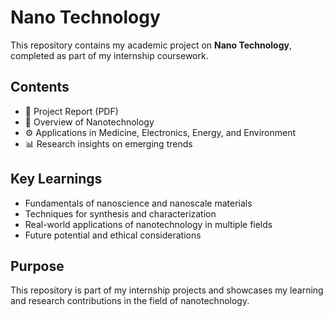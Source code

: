# Nano Technology

This repository contains my academic project on **Nano Technology**, completed as part of my internship coursework.  

## Contents
- 📘 Project Report (PDF)  
- 🔬 Overview of Nanotechnology  
- ⚙️ Applications in Medicine, Electronics, Energy, and Environment  
- 📊 Research insights on emerging trends  

## Key Learnings
- Fundamentals of nanoscience and nanoscale materials  
- Techniques for synthesis and characterization  
- Real-world applications of nanotechnology in multiple fields  
- Future potential and ethical considerations  

## Purpose
This repository is part of my internship projects and showcases my learning and research contributions in the field of nanotechnology.  

